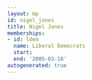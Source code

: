 ```yaml
---
layout: mp
id: nigel_jones
title: Nigel Jones
memberships:
- id: ldem
  name: Liberal Democrats
  start: 
  end: '2005-03-18'
autogenerated: true
---
```

